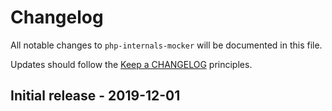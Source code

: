 # Changelog

All notable changes to `php-internals-mocker` will be documented in this file.

Updates should follow the [Keep a CHANGELOG](http://keepachangelog.com/) principles.

## Initial release - 2019-12-01

